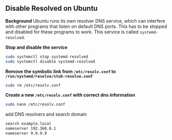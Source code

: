 ## Disable Resolved on Ubuntu ##

**Background** Ubuntu runs its own resolver DNS service, which can interfere with other programs that listen on default DNS ports.  This has to be stopped and disabled for these programs to work. This service is called `systemd-resolved`.  

**Stop and disable the service**

```bash
sudo systemctl stop systemd-resolved
sudo systemctl disable systemd-resolved
```  

**Remove the symbolic link from `/etc/resolv.conf` to `/run/systemd/resolve/stub-resolve.conf`**

```bash
sudo rm /etc/resolv.conf
```  

**Create a new `/etc/resolv.conf` with correct dns information**

```bash
sudo nano /etc/resolv.conf
```

add DNS resolvers and search domain

```bash
search example.local
nameserver 192.168.0.1
nameserver 9.9.9.9
```
